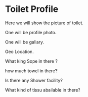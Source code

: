# Toilet Profile

Here we will show the picture of toilet.

One will be profile photo.

One will be gallary.

Geo Location.

What king Sope in there ?

how much towel in there?

Is there any Shower facility?

What kind of tissu abailable in there?



